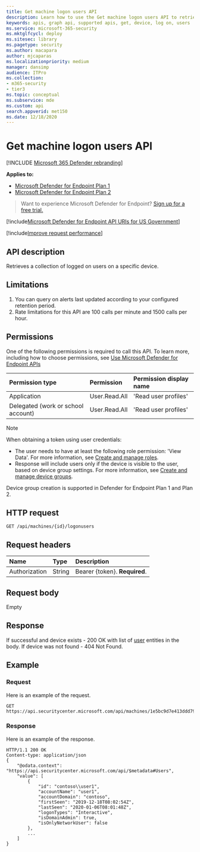 ```yaml
---
title: Get machine logon users API
description: Learn how to use the Get machine logon users API to retrieve a collection of logged on users on a device in Microsoft Defender for Endpoint.
keywords: apis, graph api, supported apis, get, device, log on, users
ms.service: microsoft-365-security
ms.mktglfcycl: deploy
ms.sitesec: library
ms.pagetype: security
ms.author: macapara
author: mjcaparas
ms.localizationpriority: medium
manager: dansimp
audience: ITPro
ms.collection: 
- m365-security
- tier3
ms.topic: conceptual
ms.subservice: mde
ms.custom: api
search.appverid: met150
ms.date: 12/18/2020
---
```


# Get machine logon users API

[!INCLUDE [Microsoft 365 Defender rebranding](../../includes/microsoft-defender.md)]


**Applies to:** 
- [Microsoft Defender for Endpoint Plan 1](https://go.microsoft.com/fwlink/?linkid=2154037)
- [Microsoft Defender for Endpoint Plan 2](https://go.microsoft.com/fwlink/?linkid=2154037)

> Want to experience Microsoft Defender for Endpoint? [Sign up for a free trial.](https://signup.microsoft.com/create-account/signup?products=7f379fee-c4f9-4278-b0a1-e4c8c2fcdf7e&ru=https://aka.ms/MDEp2OpenTrial?ocid=docs-wdatp-exposedapis-abovefoldlink)

[!include[Microsoft Defender for Endpoint API URIs for US Government](../../includes/microsoft-defender-api-usgov.md)]

[!include[Improve request performance](../../includes/improve-request-performance.md)]


## API description
Retrieves a collection of logged on users on a specific device.

## Limitations
1. You can query on alerts last updated according to your configured retention period.
2. Rate limitations for this API are 100 calls per minute and 1500 calls per hour.

## Permissions

One of the following permissions is required to call this API. To learn more, including how to choose permissions, see [Use Microsoft Defender for Endpoint APIs](apis-intro.md)

Permission type|Permission|Permission display name
:---|:---|:---
Application |User.Read.All |'Read user profiles'
Delegated (work or school account) | User.Read.All | 'Read user profiles'

> [!NOTE]
> When obtaining a token using user credentials:
>
> - The user needs to have at least the following role permission: 'View Data'. For more information, see [Create and manage roles](user-roles.md).
> - Response will include users only if the device is visible to the user, based on device group settings. For more information, see [Create and manage device groups](machine-groups.md).
>
> Device group creation is supported in Defender for Endpoint Plan 1 and Plan 2.

## HTTP request

```http
GET /api/machines/{id}/logonusers
```

## Request headers

Name|Type|Description
:---|:---|:---
Authorization | String | Bearer {token}. **Required**.

## Request body

Empty

## Response

If successful and device exists - 200 OK with list of [user](user.md) entities in the body. If device was not found - 404 Not Found.

## Example

### Request

Here is an example of the request.

```http
GET https://api.securitycenter.microsoft.com/api/machines/1e5bc9d7e413ddd7902c2932e418702b84d0cc07/logonusers
```

### Response

Here is an example of the response.

```http
HTTP/1.1 200 OK
Content-type: application/json
{
    "@odata.context": "https://api.securitycenter.microsoft.com/api/$metadata#Users",
    "value": [
        {
            "id": "contoso\\user1",
            "accountName": "user1",
            "accountDomain": "contoso",
            "firstSeen": "2019-12-18T08:02:54Z",
            "lastSeen": "2020-01-06T08:01:48Z",
            "logonTypes": "Interactive",
            "isDomainAdmin": true,
            "isOnlyNetworkUser": false
        },
        ...
    ]
}
```

